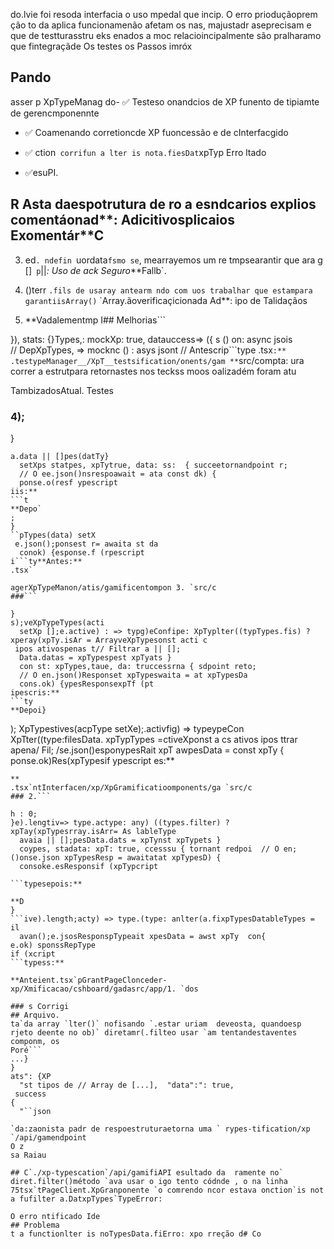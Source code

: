 do.lvie foi resoda interfacia o uso mpedal que incip. O erro prioduçãoprem ção to da aplica funcionamenão afetam os nas, majustadr aseprecisam e que  de testturasstru eks enados a moc relacioincipalmente são pralharamo que fintegraçãde 
Os testes os Passos
imróx
## Pando
asser p XpTypeManag do- ✅ Testeso
onandcios de XP funento de tipiamte de gerencmponennte
- ✅ Coamenando corretioncde XP fuoncessão e de cInterfacgido
- ✅ ction` corrifun a lter is nota.fiesDat`xpTyp Erro ltado

- ✅esuPI.

## R Asta daespotrutura de ro a esndcarios explios comentáonad**: Adicitivosplicaios Exomentár**C
3. ed`.
ndefin `uordata` fsmo se `, mearrayemos um re tmpsearantir que ara g []` p`||*: Uso de ack Seguro***Fallb`.

2. ()terr `.fils de usaray antearm ndo com uos trabalhar que estampara garantiisArray()`  `Array.ãoverificaçicionada Ad**: ipo de Talidaçãos

1. **Vadalementmp I## Melhorias```

 }),
 stats: {}Types,: mockXp: true, datauccess=> ({ s () on: async
jsois  
// DepXpTypes,
=> mocknc () : asys
jsont
// Antescrip```type
.tsx`:**
.testypeManager__/XpT__testsification/onents/gam
**`src/compta:
ura correr a estrutpara retornastes  nos teckss moos oalizadém foram atu

TambizadosAtual. Testes 
### 4);
}
```
a.data || []pes(datTy}
  setXps statpes, xpTytrue, data: ss:  { succeetornandpoint r;
  // O ee.json()nsrespoawait = ata const dk) {
  ponse.o(resf ypescript
iis:**
```t
**Depo`
;
}
``pTypes(data) setX
 e.json();ponsest r= awaita st da
  conok) {esponse.f (rpescript
i```ty**Antes:**
.tsx`

agerXpTypeManon/atis/gamificentompon 3. `src/c
###```

}
s);veXpTypeTypes(acti
  setXp [];e.active) : => typg)eConfipe: XpTyplter((typTypes.fis) ? xperay(xpTy.isAr = ArrayveXpTypesonst acti c
 ipos ativospenas t// Filtrar a || [];
  Data.datas = xpTypespest xpTyats }
  con st: xpTypes,taue, da: truccessrna { sdpoint reto;
  // O en.json()Responset xpTypeswaita = at xpTypesDa
  cons.ok) {ypesResponsexpTf (pt
ipescris:**
```ty
**Depoi}
```
);
XpTypestives(acpType
  setXe);.activfig) => typeypeCon XpTter((type:filesData. xpTypTypes =ctiveXponst a  cs ativos
ipos ttrar apena/ Fil;
  /se.json()esponypesRait xpT awpesData = const xpTy {
 ponse.ok)Res(xpTypesif ypescript
es:**
```tAnt
**
.tsx`ntInterfacen/xp/XpGramificatioomponents/ga `src/c
### 2.```

h : 0;
}e).lengtiv=> type.actype: any) ((types.filter) ? xpTay(xpTypesrray.isArr= As lableType
  avaia || [];pesData.dats = xpTynst xpTypets }
  coypes, stadata: xpT: true, ccesssu { tornant redpoi  // O en;
()onse.json xpTypesResp = awaitatat xpTypesD) {
  consoke.esResponsif (xpTypcript

```typesepois:**

**D
}
```ive).length;acty) => type.(type: anlter(a.fixpTypesDatableTypes = il
  avan();e.jsosResponspTypeait xpesData = awst xpTy  con{
e.ok) sponssRepType
if (xcript
```typess:**

**Anteient.tsx`pGrantPageClonceder-xp/Xmificacao/cshboard/gadasrc/app/1. `dos

### s Corrigi
## Arquivo.
ta`da array `lter()` nofisando `.estar uriam  deveosta, quandoesp rjeto deente no ob)` diretamr(.filteo usar `am tentandestaventes componm, os 
Poré```
...}
}
ats": {XP
  "st tipos de // Array de [...],  "data":": true,
 success
{
  "``json

`da:zaonista padr de respoestruturaetorna uma ` rypes-tification/xp `/api/gamendpoint
O z
sa Raiau

## C`./xp-typescation`/api/gamifiAPI esultado da  ramente no` diret.filter()método `ava usar o igo tento códnde , o na linha 75tsx`tPageClient.XpGranponente `o comrendo ncor estava onction`is not a fufilter a.DatxpTypes`TypeError: 

O erro ntificado Ide
## Problema
t a functionlter is noTypesData.fiErro: xpo rreção d# Co